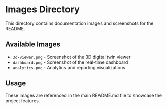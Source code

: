 # Images Directory

This directory contains documentation images and screenshots for the README.

## Available Images

- `3d-viewer.png` - Screenshot of the 3D digital twin viewer
- `dashboard.png` - Screenshot of the real-time dashboard
- `analytics.png` - Analytics and reporting visualizations

## Usage

These images are referenced in the main README.md file to showcase the project features.
